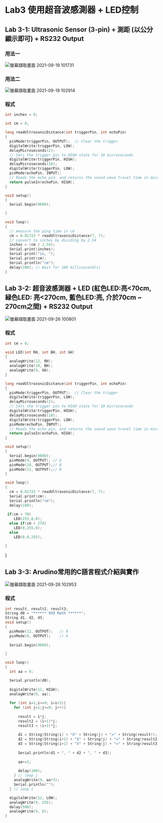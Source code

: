# Lab3 使用超音波感測器 + LED控制

## Lab 3-1: Ultrasonic Sensor (3-pin) + 測距 (以公分顯示即可) + RS232 Output 

### 用法一
![螢幕擷取畫面 2021-09-19 101731](https://user-images.githubusercontent.com/89327102/133913287-1bbceb93-6d6b-41f1-b85d-9182ae35fa4a.jpg)
### 用法二
![螢幕擷取畫面 2021-09-19 102914](https://user-images.githubusercontent.com/89327102/133913438-d50e9c6f-7d78-422b-9d1a-6b8828950498.jpg)

### 程式

````c
int inches = 0;

int cm = 0;

long readUltrasonicDistance(int triggerPin, int echoPin)
{
  pinMode(triggerPin, OUTPUT);  // Clear the trigger
  digitalWrite(triggerPin, LOW);
  delayMicroseconds(2);
  // Sets the trigger pin to HIGH state for 10 microseconds
  digitalWrite(triggerPin, HIGH);
  delayMicroseconds(10);
  digitalWrite(triggerPin, LOW);
  pinMode(echoPin, INPUT);
  // Reads the echo pin, and returns the sound wave travel time in microseconds
  return pulseIn(echoPin, HIGH);
}

void setup()
{
  Serial.begin(9600);

}

void loop()
{
  // measure the ping time in cm
  cm = 0.01723 * readUltrasonicDistance(7, 7);
  // convert to inches by dividing by 2.54
  inches = (cm / 2.54);
  Serial.print(inches);
  Serial.print("in, ");
  Serial.print(cm);
  Serial.println("cm");
  delay(100); // Wait for 100 millisecond(s)
}
````

## Lab 3-2: 超音波感測器 + LED (紅色LED:亮<70cm, 緑色LED: 亮<270cm, 藍色LED:亮, 介於70cm ~ 270cm之間) + RS232 Output

![螢幕擷取畫面 2021-09-26 100801](https://user-images.githubusercontent.com/89327102/134790768-ab79f95f-8ab7-47db-9457-70e270d6b439.jpg)

### 程式

````c
int cm = 0;

void LED(int RH, int BH, int GH)
{
  analogWrite(12, RH);
  analogWrite(10, BH);
  analogWrite(9, GH);
}

long readUltrasonicDistance(int triggerPin, int echoPin)
{
  pinMode(triggerPin, OUTPUT);  // Clear the trigger
  digitalWrite(triggerPin, LOW);
  delayMicroseconds(2);
  // Sets the trigger pin to HIGH state for 10 microseconds
  digitalWrite(triggerPin, HIGH);
  delayMicroseconds(10);
  digitalWrite(triggerPin, LOW);
  pinMode(echoPin, INPUT);
  // Reads the echo pin, and returns the sound wave travel time in microseconds
  return pulseIn(echoPin, HIGH);
}

void setup()
{
  Serial.begin(9600);
  pinMode(9, OUTPUT); // G
  pinMode(10, OUTPUT);// B
  pinMode(12, OUTPUT);// R
}

void loop()
{
  cm = 0.01723 * readUltrasonicDistance(7, 7);
  Serial.print(cm);
  Serial.println("cm");
  delay(100);
  
 if(cm < 70)
	LED(255,0,0);
  else if(cm > 270)
  	LED(0,255,0);
  else 
  	LED(0,0,255);
 
}
 ````
}

## Lab 3-3: Arudino常用的C語言程式介紹與實作

![螢幕擷取畫面 2021-09-26 102953](https://user-images.githubusercontent.com/89327102/134791231-9d9c9865-a8f3-496c-a135-c442b8ab0628.jpg)

### 程式

````c
int result, result2, result3;
String d0 = "****** 9X9 Math ******";
String d1, d2, d3;
void setup()
{
  pinMode(12, OUTPUT);   // R
  pinMode(9, OUTPUT);    // G
  
  Serial.begin(9600);

}

void loop()
{
  int aa = 0;

  Serial.println(d0); 
  
  digitalWrite(12, HIGH);
  analogWrite(9, aa); 
  
  for (int i=1;i<=9; i=i+3){
    for (int j=1;j<=9; j++){
      
      result = i*j;
      result2 = (i+1)*j;
      result3 = (i+2)*j;
      
      d1 = String(String(i) + "X" + String(j) + "=" + String(result));
      d2 = String(String(i+1) + "X" + String(j) + "=" + String(result2));
      d3 = String(String(i+2) + "X" + String(j) + "=" + String(result3));
      
      Serial.println(d1 + ", " + d2 + ", " + d3);
      
      aa+=1;
      
      delay(100);
    } // loop j
    analogWrite(9, aa*3); 
    Serial.println("");
  } // loop i

  digitalWrite(12, LOW);
  analogWrite(9, 255); 
  delay(500);	
  analogWrite(9, 0);
}
````
